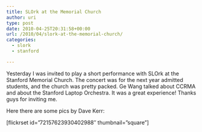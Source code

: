 ```yaml
---
title: SLOrk at the Memorial Church
author: uri
type: post
date: 2010-04-25T20:31:58+00:00
url: /2010/04/slork-at-the-memorial-church/
categories:
  - slork
  - stanford

---
```

Yesterday I was invited to play a short performance with SLOrk at the Stanford Memorial Church. The concert was for the next year admitted students, and the church was pretty packed. Ge Wang talked about CCRMA and about the Stanford Laptop Orchestra. It was a great experience! Thanks guys for inviting me.

Here there are some pics by Dave Kerr:

[flickrset id=&#8221;72157623930402988&#8243; thumbnail=&#8221;square&#8221;]